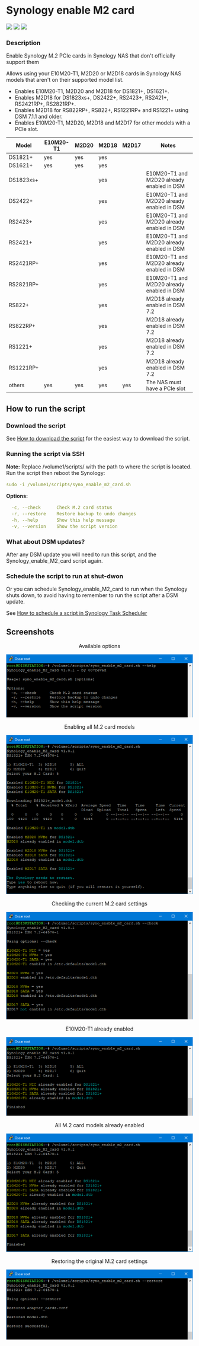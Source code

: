 # Synology enable M2 card

<a href="https://github.com/007revad/Synology_enable_M2_card/releases"><img src="https://img.shields.io/github/release/007revad/Synology_enable_M2_card.svg"></a>
<a href="https://hits.seeyoufarm.com"><img src="https://hits.seeyoufarm.com/api/count/incr/badge.svg?url=https%3A%2F%2Fgithub.com%2F007revad%2FSynology_enable_M2_card&count_bg=%2379C83D&title_bg=%23555555&icon=&icon_color=%23E7E7E7&title=hits&edge_flat=false"/></a>
[![](https://img.shields.io/static/v1?label=Sponsor&message=%E2%9D%A4&logo=GitHub&color=%23fe8e86)](https://github.com/sponsors/007revad)

### Description

Enable Synology M.2 PCIe cards in Synology NAS that don't officially support them

Allows using your E10M20-T1, M2D20 or M2D18 cards in Synology NAS models that aren't on their supported model list.

  - Enables E10M20-T1, M2D20 and M2D18 for DS1821+, DS1621+.
  - Enables M2D18 for DS1823xs+, DS2422+, RS2423+, RS2421+, RS2421RP+, RS2821RP+.
  - Enables M2D18 for RS822RP+, RS822+, RS1221RP+ and RS1221+ using DSM 7.1.1 and older.
  - Enables E10M20-T1, M2D20, M2D18 and M2D17 for other models  with a PCIe slot.

| Model | E10M20-T1 | M2D20 | M2D18 | M2D17 | Notes |
|-|-|-|-|-|-|
| DS1821+   | yes | yes | yes | | |
| DS1621+   | yes | yes | yes | | |
| DS1823xs+ |     |     | yes | | E10M20-T1	and M2D20 already enabled in DSM |
| DS2422+   |     |     | yes | | E10M20-T1	and M2D20 already enabled in DSM |
| RS2423+   |     |     | yes | | E10M20-T1	and M2D20 already enabled in DSM |
| RS2421+   |     |     | yes | | E10M20-T1	and M2D20 already enabled in DSM |
| RS2421RP+ |     |     | yes | | E10M20-T1	and M2D20 already enabled in DSM |
| RS2821RP+ |     |     | yes | | E10M20-T1	and M2D20 already enabled in DSM |
| RS822+    |     |     | yes | | M2D18 already enabled in DSM 7.2 |
| RS822RP+  |     |     | yes | | M2D18 already enabled in DSM 7.2 |
| RS1221+   |     |     | yes | | M2D18 already enabled in DSM 7.2 |
| RS1221RP+ |     |     | yes | | M2D18 already enabled in DSM 7.2 |
| others    | yes | yes | yes | yes | The NAS must have a PCIe slot |

## How to run the script

### Download the script

See <a href=images/how_to_download_generic.png/>How to download the script</a> for the easiest way to download the script.

### Running the script via SSH

**Note:** Replace /volume1/scripts/ with the path to where the script is located.
Run the script then reboot the Synology:
```YAML
sudo -i /volume1/scripts/syno_enable_m2_card.sh
```

**Options:**
```YAML
  -c, --check      Check M.2 card status
  -r, --restore    Restore backup to undo changes
  -h, --help       Show this help message
  -v, --version    Show the script version
```

### What about DSM updates?

After any DSM update you will need to run this script, and the Synology_enable_M2_card script again. 

### Schedule the script to run at shut-dwon

Or you can schedule Synology_enable_M2_card to run when the Synology shuts down, to avoid having to remember to run the script after a DSM update.

See <a href=how_to_schedule.md/>How to schedule a script in Synology Task Scheduler</a>

## Screenshots

<p align="center">Available options</p>
<p align="center"><img src="/images/help.png"></p>

<p align="center">Enabling all M.2 card models</p>
<p align="center"><img src="/images/edited.png"></p>

<p align="center">Checking the current M.2 card settings</p>
<p align="center"><img src="/images/check.png"></p>

<p align="center">E10M20-T1 already enabled</p>
<p align="center"><img src="/images/e10m20.png"></p>

<p align="center">All M.2 card models already enabled</p>
<p align="center"><img src="/images/all.png"></p>

<p align="center">Restoring the original M.2 card settings</p>
<p align="center"><img src="/images/restore.png"></p>
